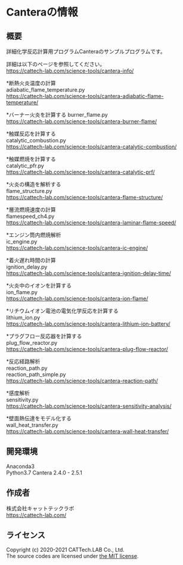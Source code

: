 # Canteraの情報
## 概要
詳細化学反応計算用プログラムCanteraのサンプルプログラムです。 

詳細は以下のページを参照してください。   
https://cattech-lab.com/science-tools/cantera-info/

*断熱火炎温度の計算   
adiabatic_flame_temperature.py   
https://cattech-lab.com/science-tools/cantera-adiabatic-flame-temperature/

*バーナー火炎を計算する
burner_flame.py   
https://cattech-lab.com/science-tools/cantera-burner-flame/

*触媒反応を計算する   
catalytic_combustion.py   
https://cattech-lab.com/science-tools/cantera-catalytic-combustion/

*触媒燃焼を計算する   
catalytic_pfr.py   
https://cattech-lab.com/science-tools/cantera-catalytic-prf/

*火炎の構造を解析する   
flame_structure.py   
https://cattech-lab.com/science-tools/cantera-flame-structure/

*層流燃焼速度の計算   
flamespeed_ch4.py   
https://cattech-lab.com/science-tools/cantera-laminar-flame-speed/

*エンジン筒内燃焼解析   
ic_engine.py   
https://cattech-lab.com/science-tools/cantera-ic-engine/

*着火遅れ時間の計算   
ignition_delay.py   
https://cattech-lab.com/science-tools/cantera-ignition-delay-time/

*火炎中のイオンを計算する   
ion_flame.py   
https://cattech-lab.com/science-tools/cantera-ion-flame/

*リチウムイオン電池の電気化学反応を計算する   
lithium_ion.py   
https://cattech-lab.com/science-tools/cantera-lithium-ion-battery/

*プラグフロー反応器を計算する   
plug_flow_reactor.py   
https://cattech-lab.com/science-tools/cantera-plug-flow-reactor/

*反応経路解析   
reaction_path.py   
reaction_path_simple.py   
https://cattech-lab.com/science-tools/cantera-reaction-path/

*感度解析   
sensitivity.py   
https://cattech-lab.com/science-tools/cantera-sensitivity-analysis/

*壁面熱伝達をモデル化する   
wall_heat_transfer.py   
https://cattech-lab.com/science-tools/cantera-wall-heat-transfer/

## 開発環境
Anaconda3  
Python3.7
Cantera 2.4.0 - 2.5.1

## 作成者
株式会社キャットテックラボ  
https://cattech-lab.com/

## ライセンス
Copyright (c) 2020-2021 CATTech.LAB Co., Ltd.  
The source codes are licensed under [the MIT license](https://opensource.org/licenses/MIT).
